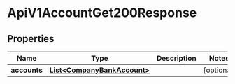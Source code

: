 

# ApiV1AccountGet200Response


## Properties

| Name | Type | Description | Notes |
|------------ | ------------- | ------------- | -------------|
|**accounts** | [**List&lt;CompanyBankAccount&gt;**](CompanyBankAccount.md) |  |  [optional] |



